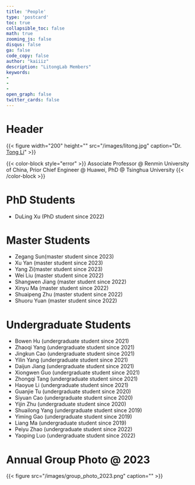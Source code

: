 ```yaml
---
title: 'People'
type: 'postcard'
toc: true 
collapsible_toc: false
math: true
zooming_js: false
disqus: false 
ga: false 
code_copy: false
author: "kaiiiz"
description: "LitongLab Members"
keywords:
-
-
- 
open_graph: false
twitter_cards: false
---
```


# Header

{{< figure width="200" height="" src="/images/litong.jpg" caption="Dr. [Tong Li](http://iir.ruc.edu.cn/~litong/index.html)" >}}

{{< color-block style="error" >}}
Associate Professor @ Renmin University of China, Prior Chief Engineer @ Huawei, PhD @ Tsinghua University
{{< /color-block >}}


# PhD Students

- DuLing Xu (PhD student since 2022)
  
# Master Students

- Zegang Sun(master student since 2023)
- Xu Yan (master student since 2023)
- Yang Zi(master student since 2023)
- Wei Liu (master student since 2022)
- Shangwen Jiang (master student since 2022)
- Xinyu Ma (master student since 2022)
- Shuaipeng Zhu (master student since 2022)
- Shuoru Yuan (master student since 2022)


# Undergraduate Students

- Bowen Hu (undergraduate student since 2021)
- Zhaoqi Yang (undergraduate student since 2021)
- Jingkun Cao (undergraduate student since 2021)
- Yilin Yang (undergraduate student since 2021)
- Daijun Jiang (undergraduate student since 2021)
- Xiongwen Guo (undergraduate student since 2021)
- Zhongqi Tang (undergraduate student since 2021)
- Haoyue Li (undergraduate student since 2021)
- Guanjie Tu (undergraduate student since 2020)
- Siyuan Cao (undergraduate student since 2020)
- Yijin Zhu (undergraduate student since 2020)
- Shuailong Yang (undergraduate student since 2019)
- Yiming Gao (undergraduate student since 2019)
- Liang Ma (undergraduate student since 2019)
- Peiyu Zhao (undergraduate student since 2022)
- Yaoping Luo (undergraduate student since 2022)
  
# Annual Group Photo @ 2023

{{< figure src="/images/group_photo_2023.png" caption="" >}}
